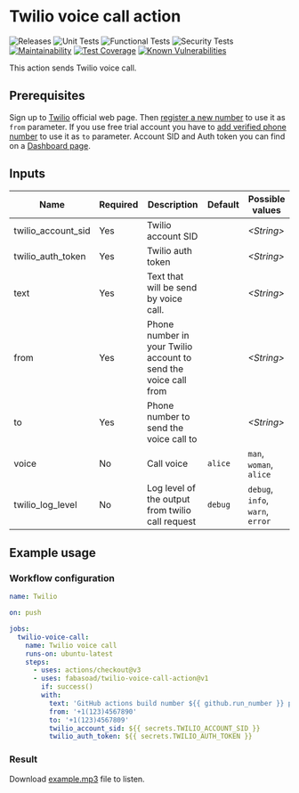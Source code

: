 # Twilio voice call action

![Releases](https://img.shields.io/github/v/release/fabasoad/twilio-voice-call-action?include_prereleases)
![Unit Tests](https://github.com/fabasoad/twilio-voice-call-action/workflows/Unit%20Tests/badge.svg)
![Functional Tests](https://github.com/fabasoad/twilio-voice-call-action/workflows/Functional%20Tests/badge.svg)
![Security Tests](https://github.com/fabasoad/twilio-voice-call-action/workflows/Security%20Tests/badge.svg)
[![Maintainability](https://api.codeclimate.com/v1/badges/99ae71f3775872bc4338/maintainability)](https://codeclimate.com/github/fabasoad/twilio-voice-call-action/maintainability)
[![Test Coverage](https://api.codeclimate.com/v1/badges/99ae71f3775872bc4338/test_coverage)](https://codeclimate.com/github/fabasoad/twilio-voice-call-action/test_coverage)
[![Known Vulnerabilities](https://snyk.io/test/github/fabasoad/twilio-voice-call-action/badge.svg?targetFile=package.json)](https://snyk.io/test/github/fabasoad/twilio-voice-call-action?targetFile=package.json)

This action sends Twilio voice call.

## Prerequisites

Sign up to [Twilio](https://twilio.com) official web page. Then [register a new
number](https://www.twilio.com/console/voice/numbers) to use it as `from` parameter.
If you use free trial account you have to [add verified phone number](https://support.twilio.com/hc/en-us/articles/223180048-Adding-a-Verified-Phone-Number-or-Caller-ID-with-Twilio)
to use it as `to` parameter. Account SID and Auth token you can find on a [Dashboard
page](https://www.twilio.com/console).

## Inputs

| Name               | Required | Description                                                     | Default | Possible values                  |
|--------------------|----------|-----------------------------------------------------------------|---------|----------------------------------|
| twilio_account_sid | Yes      | Twilio account SID                                              |         | _&lt;String&gt;_                 |
| twilio_auth_token  | Yes      | Twilio auth token                                               |         | _&lt;String&gt;_                 |
| text               | Yes      | Text that will be send by voice call.                           |         | _&lt;String&gt;_                 |
| from               | Yes      | Phone number in your Twilio account to send the voice call from |         | _&lt;String&gt;_                 |
| to                 | Yes      | Phone number to send the voice call to                          |         | _&lt;String&gt;_                 |
| voice              | No       | Call voice                                                      | `alice` | `man`, `woman`, `alice`          |
| twilio_log_level   | No       | Log level of the output from twilio call request                | `debug` | `debug`, `info`, `warn`, `error` |

## Example usage

### Workflow configuration

```yaml
name: Twilio

on: push

jobs:
  twilio-voice-call:
    name: Twilio voice call
    runs-on: ubuntu-latest
    steps:
      - uses: actions/checkout@v3
      - uses: fabasoad/twilio-voice-call-action@v1
        if: success()
        with:
          text: 'GitHub actions build number ${{ github.run_number }} passed successfully.'
          from: '+1(123)4567890'
          to: '+1(123)4567809'
          twilio_account_sid: ${{ secrets.TWILIO_ACCOUNT_SID }}
          twilio_auth_token: ${{ secrets.TWILIO_AUTH_TOKEN }}
```

### Result

Download [example.mp3](https://raw.githubusercontent.com/fabasoad/twilio-voice-call-action/main/example.mp3)
file to listen.
